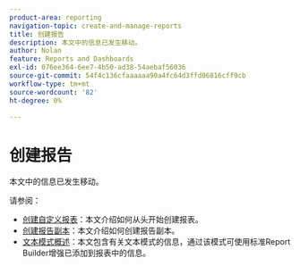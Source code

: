 ```yaml
---
product-area: reporting
navigation-topic: create-and-manage-reports
title: 创建报告
description: 本文中的信息已发生移动。
author: Nolan
feature: Reports and Dashboards
exl-id: 076ee364-6ee7-4b50-ad38-54aebaf56036
source-git-commit: 54f4c136cfaaaaaa90a4fc64d3ffd06816cff9cb
workflow-type: tm+mt
source-wordcount: '82'
ht-degree: 0%

---
```


# 创建报告

本文中的信息已发生移动。

请参阅：

* [创建自定义报表](../../../reports-and-dashboards/reports/creating-and-managing-reports/create-custom-report.md)：本文介绍如何从头开始创建报表。
* [创建报告副本](../../../reports-and-dashboards/reports/creating-and-managing-reports/create-copy-report.md)：本文介绍如何创建报告副本。
* [文本模式概述](../../../reports-and-dashboards/reports/text-mode/understand-text-mode.md)：本文包含有关文本模式的信息，通过该模式可使用标准Report Builder增强已添加到报表中的信息。

